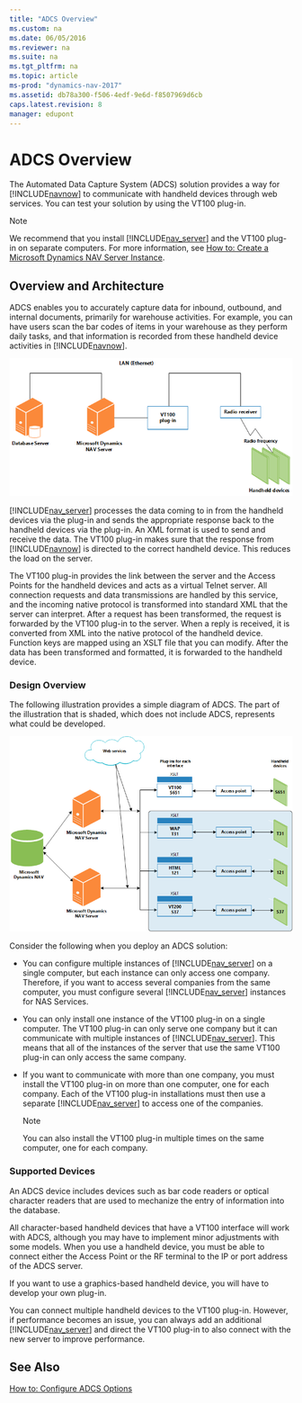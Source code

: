 ```yaml
---
title: "ADCS Overview"
ms.custom: na
ms.date: 06/05/2016
ms.reviewer: na
ms.suite: na
ms.tgt_pltfrm: na
ms.topic: article
ms-prod: "dynamics-nav-2017"
ms.assetid: db78a300-f506-4edf-9e6d-f8507969d6cb
caps.latest.revision: 8
manager: edupont
---
```

# ADCS Overview
The Automated Data Capture System \(ADCS\) solution provides a way for [!INCLUDE[navnow](includes/navnow_md.md)] to communicate with handheld devices through web services. You can test your solution by using the VT100 plug-in.  
  
> [!NOTE]  
>  We recommend that you install [!INCLUDE[nav_server](includes/nav_server_md.md)] and the VT100 plug-in on separate computers. For more information, see [How to: Create a Microsoft Dynamics NAV Server Instance](How-to--Create-a-Microsoft-Dynamics-NAV-Server-Instance.md).  
  
## Overview and Architecture  
 ADCS enables you to accurately capture data for inbound, outbound, and internal documents, primarily for warehouse activities. For example, you can have users scan the bar codes of items in your warehouse as they perform daily tasks, and that information is recorded from these handheld device activities in [!INCLUDE[navnow](includes/navnow_md.md)].  
  
 ![ADCS Flow](media/ADCSFlow.png "ADCSFlow")  
  
 [!INCLUDE[nav_server](includes/nav_server_md.md)] processes the data coming to in from the handheld devices via the plug-in and sends the appropriate response back to the handheld devices via the plug-in. An XML format is used to send and receive the data. The VT100 plug-in makes sure that the response from [!INCLUDE[navnow](includes/navnow_md.md)] is directed to the correct handheld device. This reduces the load on the server.  
  
 The VT100 plug-in provides the link between the server and the Access Points for the handheld devices and acts as a virtual Telnet server. All connection requests and data transmissions are handled by this service, and the incoming native protocol is transformed into standard XML that the server can interpret. After a request has been transformed, the request is forwarded by the VT100 plug-in to the server. When a reply is received, it is converted from XML into the native protocol of the handheld device. Function keys are mapped using an XSLT file that you can modify. After the data has been transformed and formatted, it is forwarded to the handheld device.  
  
### Design Overview  
 The following illustration provides a simple diagram of ADCS. The part of the illustration that is shaded, which does not include ADCS, represents what could be developed.  
  
 ![ADCS Logic](media/ADCSLogic.png "ADCSLogic")  
  
 Consider the following when you deploy an ADCS solution:  
  
-   You can configure multiple instances of [!INCLUDE[nav_server](includes/nav_server_md.md)] on a single computer, but each instance can only access one company. Therefore, if you want to access several companies from the same computer, you must configure several [!INCLUDE[nav_server](includes/nav_server_md.md)] instances for NAS Services.  
  
-   You can only install one instance of the VT100 plug-in on a single computer. The VT100 plug-in can only serve one company but it can communicate with multiple instances of [!INCLUDE[nav_server](includes/nav_server_md.md)]. This means that all of the instances of the server that use the same VT100 plug-in can only access the same company.  
  
-   If you want to communicate with more than one company, you must install the VT100 plug-in on more than one computer, one for each company. Each of the VT100 plug-in installations must then use a separate [!INCLUDE[nav_server](includes/nav_server_md.md)] to access one of the companies.  
  
    > [!NOTE]  
    >  You can also install the VT100 plug-in multiple times on the same computer, one for each company.  
  
### Supported Devices  
 An ADCS device includes devices such as bar code readers or optical character readers that are used to mechanize the entry of information into the database.  
  
 All character-based handheld devices that have a VT100 interface will work with ADCS, although you may have to implement minor adjustments with some models. When you use a handheld device, you must be able to connect either the Access Point or the RF terminal to the IP or port address of the ADCS server.  
  
 If you want to use a graphics-based handheld device, you will have to develop your own plug-in.  
  
 You can connect multiple handheld devices to the VT100 plug-in. However, if performance becomes an issue, you can always add an additional [!INCLUDE[nav_server](includes/nav_server_md.md)] and direct the VT100 plug-in to also connect with the new server to improve performance.  
  
## See Also  
 [How to: Configure ADCS Options](How-to--Configure-ADCS-Options.md)